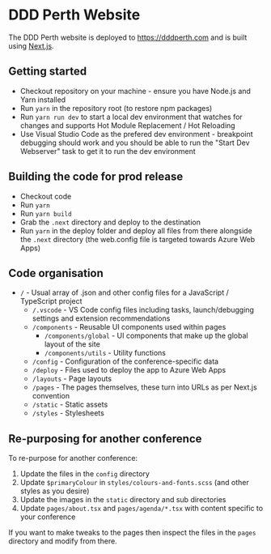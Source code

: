 # DDD Perth Website

The DDD Perth website is deployed to https://dddperth.com and is built using [Next.js](https://github.com/zeit/next.js/).

## Getting started

* Checkout repository on your machine - ensure you have Node.js and Yarn installed
* Run `yarn` in the repository root (to restore npm packages)
* Run `yarn run dev` to start a local dev environment that watches for changes and supports Hot Module Replacement / Hot Reloading
* Use Visual Studio Code as the prefered dev environment - breakpoint debugging should work and you should be able to run the "Start Dev Webserver" task to get it to run the dev environment

## Building the code for prod release

* Checkout code
* Run `yarn`
* Run `yarn build`
* Grab the `.next` directory and deploy to the destination
* Run `yarn` in the deploy folder and deploy all files from there alongside the `.next` directory (the web.config file is targeted towards Azure Web Apps)

## Code organisation

* `/` - Usual array of .json and other config files for a JavaScript / TypeScript project
  * `/.vscode` - VS Code config files including tasks, launch/debugging settings and extension recommendations
  * `/components` - Reusable UI components used within pages
    * `/components/global` - UI components that make up the global layout of the site
    * `/components/utils` - Utility functions
  * `/config` - Configuration of the conference-specific data
  * `/deploy` - Files used to deploy the app to Azure Web Apps
  * `/layouts` - Page layouts
  * `/pages` - The pages themselves, these turn into URLs as per Next.js convention
  * `/static` - Static assets
  * `/styles` - Stylesheets

## Re-purposing for another conference

To re-purpose for another conference:

1. Update the files in the `config` directory
2. Update `$primaryColour` in `styles/colours-and-fonts.scss` (and other styles as you desire)
3. Update the images in the `static` directory and sub directories
4. Update `pages/about.tsx` and `pages/agenda/*.tsx` with content specific to your conference

If you want to make tweaks to the pages then inspect the files in the `pages` directory and modify from there.

